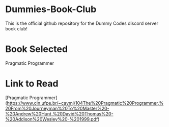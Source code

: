 # Dummies-Book-Club
This is the official github repository for the Dummy Codes discord server book club!

# Book Selected
Pragmatic Programmer

# Link to Read
[Pragmatic Programmer] (https://www.cin.ufpe.br/~cavmj/104The%20Pragmatic%20Programmer,%20From%20Journeyman%20To%20Master%20-%20Andrew%20Hunt,%20David%20Thomas%20-%20Addison%20Wesley%20-%201999.pdf)
